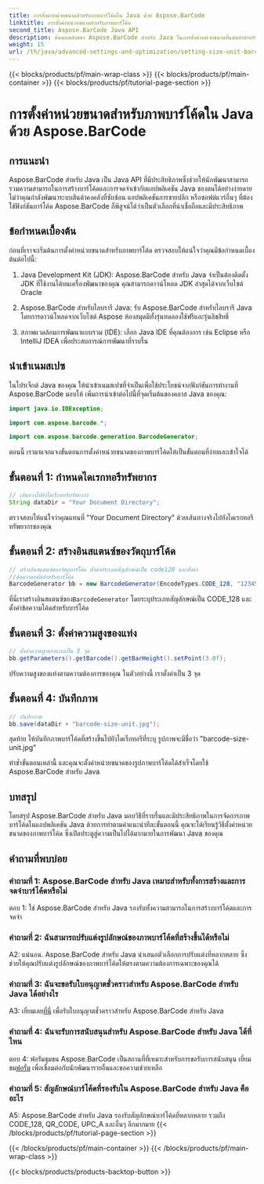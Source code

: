 ```yaml
---
title: การตั้งค่าหน่วยขนาดสำหรับภาพบาร์โค้ดใน Java ด้วย Aspose.BarCode
linktitle: การตั้งค่าหน่วยขนาดสำหรับภาพบาร์โค้ด
second_title: Aspose.BarCode Java API
description: ค้นพบพลังของ Aspose.BarCode สำหรับ Java ในการตั้งค่าหน่วยขนาดที่แม่นยำสำหรับภาพบาร์โค้ด การบูรณาการที่ง่ายดาย ประสิทธิภาพที่แข็งแกร่ง และความเป็นไปได้ในการปรับแต่งที่ไม่มีที่สิ้นสุด
weight: 15
url: /th/java/advanced-settings-and-optimization/setting-size-unit-barcode-image/
---
```


{{< blocks/products/pf/main-wrap-class >}}
{{< blocks/products/pf/main-container >}}
{{< blocks/products/pf/tutorial-page-section >}}

# การตั้งค่าหน่วยขนาดสำหรับภาพบาร์โค้ดใน Java ด้วย Aspose.BarCode

## การแนะนำ

Aspose.BarCode สำหรับ Java เป็น Java API ที่มีประสิทธิภาพซึ่งช่วยให้นักพัฒนาสามารถรวมความสามารถในการสร้างบาร์โค้ดและการจดจำเข้ากับแอปพลิเคชัน Java ของตนได้อย่างง่ายดาย ไม่ว่าคุณกำลังพัฒนาระบบสินค้าคงคลังที่ซับซ้อน แอปพลิเคชันการขายปลีก หรือซอฟต์แวร์อื่นๆ ที่ต้องใช้ฟังก์ชันบาร์โค้ด Aspose.BarCode ก็พิสูจน์ได้ว่าเป็นตัวเลือกที่น่าเชื่อถือและมีประสิทธิภาพ

## ข้อกำหนดเบื้องต้น

ก่อนที่เราจะเริ่มต้นการตั้งค่าหน่วยขนาดสำหรับภาพบาร์โค้ด ตรวจสอบให้แน่ใจว่าคุณมีข้อกำหนดเบื้องต้นต่อไปนี้:

1. Java Development Kit (JDK): Aspose.BarCode สำหรับ Java จำเป็นต้องติดตั้ง JDK ที่ใช้งานได้บนเครื่องพัฒนาของคุณ คุณสามารถดาวน์โหลด JDK ล่าสุดได้จากเว็บไซต์ Oracle

2. Aspose.BarCode สำหรับไลบรารี Java: รับ Aspose.BarCode สำหรับไลบรารี Java โดยการดาวน์โหลดจากเว็บไซต์ Aspose ห้องสมุดมีทั้งรุ่นทดลองใช้ฟรีและรุ่นลิขสิทธิ์

3. สภาพแวดล้อมการพัฒนาแบบรวม (IDE): เลือก Java IDE ที่คุณต้องการ เช่น Eclipse หรือ IntelliJ IDEA เพื่อประสบการณ์การพัฒนาที่ราบรื่น

## นำเข้าเนมสเปซ

ในโปรเจ็กต์ Java ของคุณ ให้นำเข้าเนมสเปซที่จำเป็นเพื่อใช้ประโยชน์จากฟังก์ชันการทำงานที่ Aspose.BarCode มอบให้ เพิ่มการนำเข้าต่อไปนี้ที่จุดเริ่มต้นของคลาส Java ของคุณ:

```java
import java.io.IOException;

import com.aspose.barcode.*;

import com.aspose.barcode.generation.BarcodeGenerator;
```


ตอนนี้ เรามาแจกแจงขั้นตอนการตั้งค่าหน่วยขนาดของภาพบาร์โค้ดให้เป็นขั้นตอนที่ง่ายและเข้าใจได้

## ขั้นตอนที่ 1: กำหนดไดเรกทอรีทรัพยากร

```java
// เส้นทางไปยังไดเร็กทอรีทรัพยากร
String dataDir = "Your Document Directory";
```

ตรวจสอบให้แน่ใจว่าคุณแทนที่ "Your Document Directory" ด้วยเส้นทางจริงไปยังไดเรกทอรีทรัพยากรของคุณ

## ขั้นตอนที่ 2: สร้างอินสแตนซ์ของวัตถุบาร์โค้ด

```java
// สร้างอินสแตนซ์ของวัตถุบาร์โค้ด ตั้งค่าประเภทสัญลักษณ์เป็น code128 และตั้งค่า
//ข้อความรหัสสำหรับบาร์โค้ด
BarcodeGenerator bb = new BarcodeGenerator(EncodeTypes.CODE_128, "1234567");
```

 ที่นี่เราสร้างอินสแตนซ์ของ`BarcodeGenerator` โดยระบุประเภทสัญลักษณ์เป็น CODE_128 และตั้งค่าข้อความโค้ดสำหรับบาร์โค้ด

## ขั้นตอนที่ 3: ตั้งค่าความสูงของแท่ง

```java
// ตั้งค่าความสูงของแถบเป็น 3 จุด
bb.getParameters().getBarcode().getBarHeight().setPoint(3.0f);
```

ปรับความสูงของแท่งตามความต้องการของคุณ ในตัวอย่างนี้ เราตั้งค่าเป็น 3 จุด

## ขั้นตอนที่ 4: บันทึกภาพ

```java
// บันทึกภาพ
bb.save(dataDir + "barcode-size-unit.jpg");
```

สุดท้าย ให้บันทึกภาพบาร์โค้ดที่สร้างขึ้นไปยังไดเร็กทอรีที่ระบุ รูปภาพจะมีชื่อว่า "barcode-size-unit.jpg"

ทำซ้ำขั้นตอนเหล่านี้ และคุณจะตั้งค่าหน่วยขนาดของรูปภาพบาร์โค้ดได้สำเร็จโดยใช้ Aspose.BarCode สำหรับ Java

## บทสรุป

โดยสรุป Aspose.BarCode สำหรับ Java มอบวิธีที่ราบรื่นและมีประสิทธิภาพในการจัดการภาพบาร์โค้ดในแอปพลิเคชัน Java ด้วยการทำตามคำแนะนำทีละขั้นตอนนี้ คุณจะได้เรียนรู้วิธีตั้งค่าหน่วยขนาดของภาพบาร์โค้ด ซึ่งเปิดประตูสู่ความเป็นไปได้มากมายในการพัฒนา Java ของคุณ

## คำถามที่พบบ่อย

### คำถามที่ 1: Aspose.BarCode สำหรับ Java เหมาะสำหรับทั้งการสร้างและการจดจำบาร์โค้ดหรือไม่

ตอบ 1: ใช่ Aspose.BarCode สำหรับ Java รองรับทั้งความสามารถในการสร้างบาร์โค้ดและการจดจำ

### คำถามที่ 2: ฉันสามารถปรับแต่งรูปลักษณ์ของภาพบาร์โค้ดที่สร้างขึ้นได้หรือไม่

A2: แน่นอน. Aspose.BarCode สำหรับ Java นำเสนอตัวเลือกการปรับแต่งที่หลากหลาย ซึ่งช่วยให้คุณปรับแต่งรูปลักษณ์ของภาพบาร์โค้ดให้ตรงตามความต้องการเฉพาะของคุณได้

### คำถามที่ 3: ฉันจะขอรับใบอนุญาตชั่วคราวสำหรับ Aspose.BarCode สำหรับ Java ได้อย่างไร

 A3: เยี่ยมเลย[ที่นี่](https://purchase.aspose.com/temporary-license/) เพื่อรับใบอนุญาตชั่วคราวสำหรับ Aspose.BarCode สำหรับ Java

### คำถามที่ 4: ฉันจะรับการสนับสนุนสำหรับ Aspose.BarCode สำหรับ Java ได้ที่ไหน

 ตอบ 4: ฟอรัมชุมชน Aspose.BarCode เป็นสถานที่ที่เหมาะสำหรับการขอรับการสนับสนุน เยี่ยมชม[ฟอรั่ม](https://forum.aspose.com/c/barcode/13) เพื่อเชื่อมต่อกับนักพัฒนารายอื่นและขอความช่วยเหลือ

### คำถามที่ 5: สัญลักษณ์บาร์โค้ดที่รองรับใน Aspose.BarCode สำหรับ Java คืออะไร

A5: Aspose.BarCode สำหรับ Java รองรับสัญลักษณ์บาร์โค้ดที่หลากหลาย รวมถึง CODE_128, QR_CODE, UPC_A และอื่นๆ อีกมากมาย
{{< /blocks/products/pf/tutorial-page-section >}}

{{< /blocks/products/pf/main-container >}}
{{< /blocks/products/pf/main-wrap-class >}}

{{< blocks/products/products-backtop-button >}}
